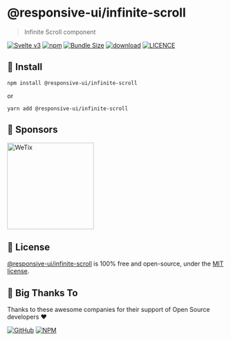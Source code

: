 
# @responsive-ui/infinite-scroll

> Infinite Scroll component

<p>

[![Svelte v3](https://img.shields.io/badge/svelte-v3-orange.svg)](https://svelte.dev)
[![npm](https://img.shields.io/npm/v/@responsive-ui/infinite-scroll.svg)](https://www.npmjs.com/package/@responsive-ui/infinite-scroll)
[![Bundle Size](https://badgen.net/bundlephobia/minzip/%40responsive-ui%2Finfinite-scroll)](https://bundlephobia.com/result?p=%40responsive-ui%2Finfinite-scroll)
[![download](https://img.shields.io/npm/dw/@responsive-ui/infinite-scroll.svg)](https://www.npmjs.com/package/@responsive-ui/infinite-scroll)
[![LICENCE](https://img.shields.io/github/license/wetix/responsive-ui)](https://github.com/wetix/responsive-ui/blob/main/LICENSE)

</p>

## 🔨 Install

```console
npm install @responsive-ui/infinite-scroll
```

or

```console
yarn add @responsive-ui/infinite-scroll
```

## 🔋 Sponsors

<img src="https://asset.wetix.my/images/logo/wetix.png" alt="WeTix" width="200px">

## 📄 License

[@responsive-ui/infinite-scroll](https://github.com/wetix/responsive-ui/tree/main/components/infinite-scroll) is 100% free and open-source, under the [MIT license](https://github.com/wetix/responsive-ui/blob/main/LICENSE).

## 🎉 Big Thanks To

Thanks to these awesome companies for their support of Open Source developers ❤

[![GitHub](https://jstools.dev/img/badges/github.svg)](https://github.com/open-source)
[![NPM](https://jstools.dev/img/badges/npm.svg)](https://www.npmjs.com/)

